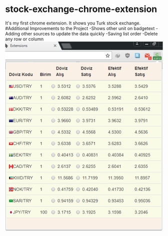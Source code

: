 # stock-exchange-chrome-extension
It's my first chrome extension. It shows you Turk stock exchange.
#Additional Improvements to the Project
-Shows other unit on badgetext
-Adding other sources to update the data quickly
-Saving list order
-Delete any row or column
![alt tag](https://github.com/oguzkaganeren/stock-exchange-chrome-extension/blob/master/screen.png)
